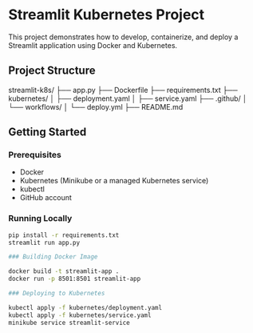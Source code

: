 # Streamlit Kubernetes Project

This project demonstrates how to develop, containerize, and deploy a Streamlit application using Docker and Kubernetes.

## Project Structure

streamlit-k8s/
├── app.py
├── Dockerfile
├── requirements.txt
├── kubernetes/
│ ├── deployment.yaml
│ ├── service.yaml
├── .github/
│ └── workflows/
│ └── deploy.yml
├── README.md


## Getting Started

### Prerequisites

- Docker
- Kubernetes (Minikube or a managed Kubernetes service)
- kubectl
- GitHub account

### Running Locally

```bash
pip install -r requirements.txt
streamlit run app.py

### Building Docker Image

docker build -t streamlit-app .
docker run -p 8501:8501 streamlit-app

### Deploying to Kubernetes

kubectl apply -f kubernetes/deployment.yaml
kubectl apply -f kubernetes/service.yaml
minikube service streamlit-service

